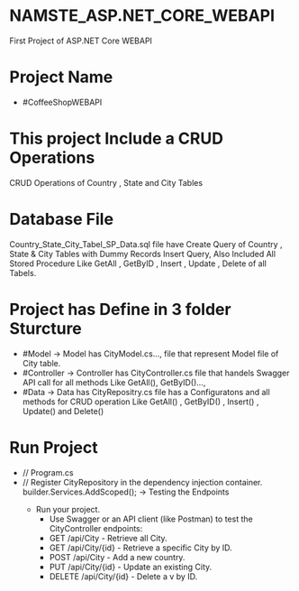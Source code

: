 # NAMSTE_ASP.NET_CORE_WEBAPI
First Project of ASP.NET Core WEBAPI 

# Project Name
- #CoffeeShopWEBAPI

# This project Include a CRUD Operations
CRUD Operations of Country , State and City Tables

# Database File 
Country_State_City_Tabel_SP_Data.sql file have Create Query of Country , State & City  Tables 
with Dummy Records Insert Query, Also Included All Stored Procedure Like GetAll , GetByID , Insert , Update , Delete of all Tabels.

# Project has Define in 3 folder Sturcture 
- #Model
  -> Model has CityModel.cs..., file that represent Model file of City table.
- #Controller
  -> Controller has CityController.cs file that handels Swagger API call for all methods Like GetAll(), GetByID()...,
- #Data
  -> Data has CityRepositry.cs file has a Configuratons and all methods for CRUD operation Like GetAll() , GetByID() , Insert() , Update() and Delete()

# Run Project 
- // Program.cs
- // Register CityRepository in the dependency injection container.
  builder.Services.AddScoped<StateRepository>();
-> Testing the Endpoints
  - Run your project.
    - Use Swagger or an API client (like Postman) to test the CityController endpoints:
    - GET /api/City - Retrieve all City.
    - GET /api/City/{id} - Retrieve a specific City by ID.
    - POST /api/City - Add a new country.
    - PUT /api/City/{id} - Update an existing City.
    - DELETE /api/City/{id} - Delete a v by ID.
